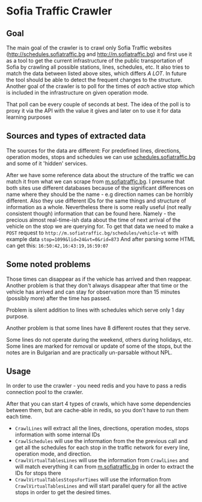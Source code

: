 # Sofia Traffic Crawler

## Goal

The main goal of the crawler is to crawl only Sofia Traffic websites (http://schedules.sofiatraffic.bg and http://m.sofiatraffic.bg) and first use it as a tool to get the current infrastructure of the public transportation of Sofia by crawling all possible stations, lines, schedules, etc.
It also tries to match the data between listed above sites, which differs *A LOT*.
In future the tool should be able to detect the frequent changes to the structure.
Another goal of the crawler is to poll for the times of *each* active stop which is included in the infrastructure on given operation mode.

That poll can be every couple of seconds at best. The idea of the poll is to proxy it via the API with the value it gives and later on to use it for data learning purposes

## Sources and types of extracted data
The sources for the data are different:
For predefined lines, directions, operation modes, stops and schedules we can use [schedules.sofiatraffic.bg](http://schedules.sofiatraffic.bg/) and some of it 'hidden' services.

After we have some reference data about the structure of the traffic we can match it
from what we can scrape from [m.sofiatraffic.bg](http://m.sofiatraffic.bg/).
I presume that both sites use different databases because of the significant
differences on name where they should be the name - e.g direction names can be horribly different.
Also they use different IDs for the same things and structure of information as a whole.
Nevertheless there is some really useful (not really consistent though) information that can be found here.
Namely - the precious almost real-time-ish data about the time of next arrival of the vehicle on the
stop we are querying for. To get that data we need to make a `POST` request to `http://m.sofiatraffic.bg/schedules/vehicle-vt` with example data `stop=1099&lid=24&vt=0&rid=873`
And after parsing some HTML can get this: `16:50:42,16:43:19,16:59:07`

## Some noted problems
Those times can disappear as if the vehicle has arrived and then reappear.
Another problem is that they don't always disappear after that time or the vehicle has arrived
and can stay for observation more than 15 minutes (possibly more) after the time has passed.

Problem is silent addition to lines with schedules which serve only 1 day purpose.

Another problem is that some lines have 8 different routes that they serve.

Some lines do not operate during the weekend, others during holidays, etc.
Some lines are marked for removal or update of some of the stops, but the notes are
in Bulgarian and are practically un-parsable without NPL.

## Usage
In order to use the crawler - you need redis and you have to pass a redis connection pool to the crawler.

After that you can start 4 types of crawls, which have some dependencies between them, but are cache-able
in redis, so you don't have to run them each time.

* `CrawlLines` will extract all the lines, directions, operation modes, stops information with some internal IDs
* `CrawlSchedules` will use the information from the the previous call and get all the schedules for
each stop in the traffic network for every line, operation mode, and direction.
* `CrawlVirtualTablesLines` will use the information from `CrawlLines` and will match everything it can
from [m.sofiatraffic.bg](http://m.sofiatraffic.bg/) in order to extract the IDs for stops there
* `CrawlVirtualTablesStopsForTimes` will use the information from `CrawlVirtualTablesLines` and will
start parallel query for all the active stops in order to get the desired times.
